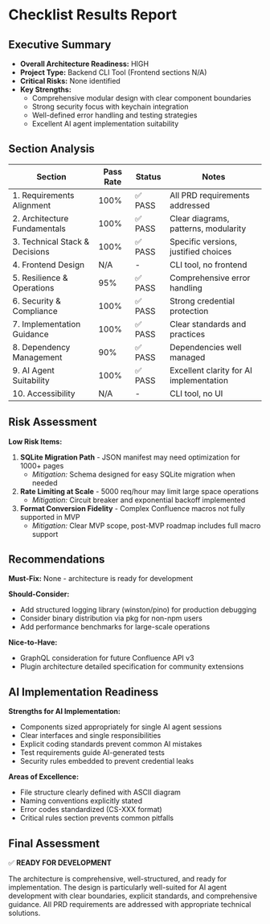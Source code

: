 # Checklist Results Report

## Executive Summary

- **Overall Architecture Readiness:** HIGH
- **Project Type:** Backend CLI Tool (Frontend sections N/A)
- **Critical Risks:** None identified
- **Key Strengths:**
  - Comprehensive modular design with clear component boundaries
  - Strong security focus with keychain integration
  - Well-defined error handling and testing strategies
  - Excellent AI agent implementation suitability

## Section Analysis

| Section | Pass Rate | Status | Notes |
|---------|-----------|--------|-------|
| 1. Requirements Alignment | 100% | ✅ PASS | All PRD requirements addressed |
| 2. Architecture Fundamentals | 100% | ✅ PASS | Clear diagrams, patterns, modularity |
| 3. Technical Stack & Decisions | 100% | ✅ PASS | Specific versions, justified choices |
| 4. Frontend Design | N/A | - | CLI tool, no frontend |
| 5. Resilience & Operations | 95% | ✅ PASS | Comprehensive error handling |
| 6. Security & Compliance | 100% | ✅ PASS | Strong credential protection |
| 7. Implementation Guidance | 100% | ✅ PASS | Clear standards and practices |
| 8. Dependency Management | 90% | ✅ PASS | Dependencies well managed |
| 9. AI Agent Suitability | 100% | ✅ PASS | Excellent clarity for AI implementation |
| 10. Accessibility | N/A | - | CLI tool, no UI |

## Risk Assessment

**Low Risk Items:**
1. **SQLite Migration Path** - JSON manifest may need optimization for 1000+ pages
   - *Mitigation:* Schema designed for easy SQLite migration when needed
2. **Rate Limiting at Scale** - 5000 req/hour may limit large space operations
   - *Mitigation:* Circuit breaker and exponential backoff implemented
3. **Format Conversion Fidelity** - Complex Confluence macros not fully supported in MVP
   - *Mitigation:* Clear MVP scope, post-MVP roadmap includes full macro support

## Recommendations

**Must-Fix:** None - architecture is ready for development

**Should-Consider:**
- Add structured logging library (winston/pino) for production debugging
- Consider binary distribution via pkg for non-npm users
- Add performance benchmarks for large-scale operations

**Nice-to-Have:**
- GraphQL consideration for future Confluence API v3
- Plugin architecture detailed specification for community extensions

## AI Implementation Readiness

**Strengths for AI Implementation:**
- Components sized appropriately for single AI agent sessions
- Clear interfaces and single responsibilities
- Explicit coding standards prevent common AI mistakes
- Test requirements guide AI-generated tests
- Security rules embedded to prevent credential leaks

**Areas of Excellence:**
- File structure clearly defined with ASCII diagram
- Naming conventions explicitly stated
- Error codes standardized (CS-XXX format)
- Critical rules section prevents common pitfalls

## Final Assessment

✅ **READY FOR DEVELOPMENT**

The architecture is comprehensive, well-structured, and ready for implementation. The design is particularly well-suited for AI agent development with clear boundaries, explicit standards, and comprehensive guidance. All PRD requirements are addressed with appropriate technical solutions.
